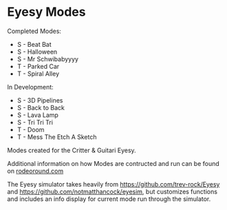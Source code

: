 # Eyesy Modes
Completed Modes: 
* S - Beat Bat
* S - Halloween
* S - Mr Schwibabyyyy
* T - Parked Car
* T - Spiral Alley

In Development:
* S - 3D Pipelines
* S - Back to Back
* S - Lava Lamp
* S - Tri Tri Tri
* T - Doom
* T - Mess The Etch A Sketch


Modes created for the Critter & Guitari Eyesy.

Additional information on how Modes are contructed and run can be found on [rodeoround.com](https://rodeoround.com)

The Eyesy simulator takes heavily from <https://github.com/trev-rock/Eyesy> and <https://github.com/notmatthancock/eyesim>, but customizes functions and includes an info display for current mode run through the simulator.
